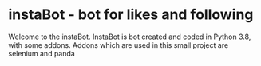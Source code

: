 # instaBot - bot for likes and following

Welcome to the instaBot. InstaBot is bot created and coded in Python 3.8, with some addons. Addons which are used in this small project are selenium and panda


